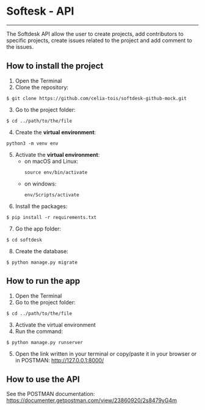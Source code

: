 # Softesk - API
***
The Softdesk API allow the user to create projects, add contributors to specific projects, create issues related to the project and add comment to the issues.
## How to install the project
1. Open the Terminal
2. Clone the repository:
```
$ git clone https://github.com/celia-tois/softdesk-github-mock.git
```
3. Go to the project folder:
```
$ cd ../path/to/the/file
```
4. Create the **virtual environment**:
```
python3 -m venv env
```
5. Activate the **virtual environment**:
   - on macOS and Linux:
     ```
     source env/bin/activate
     ```
   - on windows:
     ```
     env/Scripts/activate
     ```
6. Install the packages:
```
$ pip install -r requirements.txt
```
7. Go the app folder:
```
$ cd softdesk
```
8. Create the database:
```
$ python manage.py migrate
```


## How to run the app
1. Open the Terminal
2. Go to the project folder:
```
$ cd ../path/to/the/file
```
3. Activate the virtual environment
4. Run the command:
```
$ python manage.py runserver
```
5. Open the link written in your terminal or copy/paste it in your browser or in POSTMAN: http://127.0.0.1:8000/


## How to use the API
See the POSTMAN documentation: https://documenter.getpostman.com/view/23860920/2s8479yG4m
